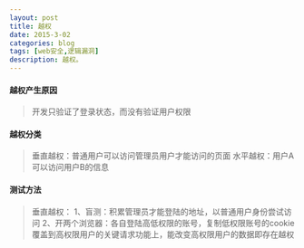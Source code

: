 ```yaml
---
layout: post
title: 越权
date: 2015-3-02
categories: blog
tags: [web安全,逻辑漏洞]
description: 越权。
---
```


#### 越权产生原因
>开发只验证了登录状态，而没有验证用户权限
#### 越权分类
>垂直越权：普通用户可以访问管理员用户才能访问的页面
水平越权：用户A可以访问用户B的信息
#### 测试方法
>垂直越权：
 1、盲测：积累管理员才能登陆的地址，以普通用户身份尝试访问
2、开两个浏览器：各自登陆高低权限的账号，复制低权限账号的cookie覆盖到高权限用户的关键请求功能上，能改变高权限用户的数据即存在越权












